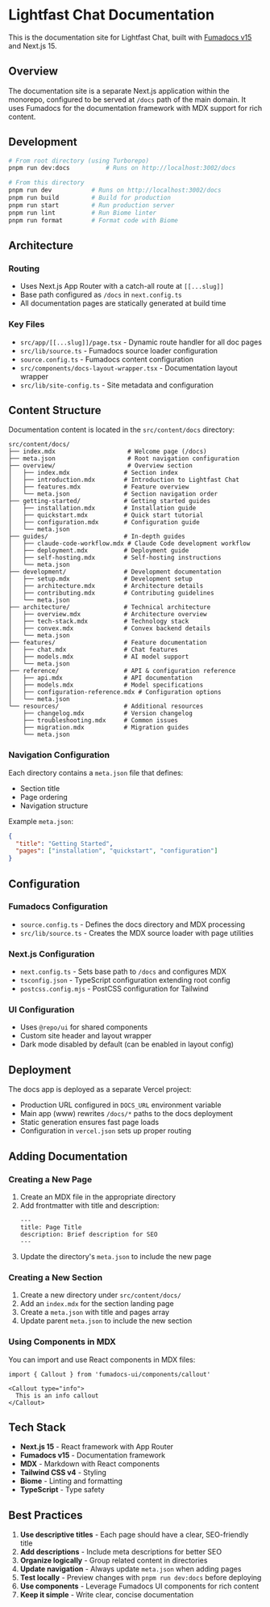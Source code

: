 # Lightfast Chat Documentation

This is the documentation site for Lightfast Chat, built with [Fumadocs v15](https://fumadocs.vercel.app/) and Next.js 15.

## Overview

The documentation site is a separate Next.js application within the monorepo, configured to be served at `/docs` path of the main domain. It uses Fumadocs for the documentation framework with MDX support for rich content.

## Development

```bash
# From root directory (using Turborepo)
pnpm run dev:docs          # Runs on http://localhost:3002/docs

# From this directory
pnpm run dev           # Runs on http://localhost:3002/docs
pnpm run build         # Build for production
pnpm run start         # Run production server
pnpm run lint          # Run Biome linter
pnpm run format        # Format code with Biome
```

## Architecture

### Routing
- Uses Next.js App Router with a catch-all route at `[[...slug]]`
- Base path configured as `/docs` in `next.config.ts`
- All documentation pages are statically generated at build time

### Key Files
- `src/app/[[...slug]]/page.tsx` - Dynamic route handler for all doc pages
- `src/lib/source.ts` - Fumadocs source loader configuration
- `source.config.ts` - Fumadocs content configuration
- `src/components/docs-layout-wrapper.tsx` - Documentation layout wrapper
- `src/lib/site-config.ts` - Site metadata and configuration

## Content Structure

Documentation content is located in the `src/content/docs` directory:

```
src/content/docs/
├── index.mdx                    # Welcome page (/docs)
├── meta.json                    # Root navigation configuration
├── overview/                    # Overview section
│   ├── index.mdx               # Section index
│   ├── introduction.mdx        # Introduction to Lightfast Chat
│   ├── features.mdx            # Feature overview
│   └── meta.json               # Section navigation order
├── getting-started/            # Getting started guides
│   ├── installation.mdx        # Installation guide
│   ├── quickstart.mdx          # Quick start tutorial
│   ├── configuration.mdx       # Configuration guide
│   └── meta.json
├── guides/                     # In-depth guides
│   ├── claude-code-workflow.mdx # Claude Code development workflow
│   ├── deployment.mdx          # Deployment guide
│   ├── self-hosting.mdx        # Self-hosting instructions
│   └── meta.json
├── development/                # Development documentation
│   ├── setup.mdx               # Development setup
│   ├── architecture.mdx        # Architecture details
│   ├── contributing.mdx        # Contributing guidelines
│   └── meta.json
├── architecture/               # Technical architecture
│   ├── overview.mdx            # Architecture overview
│   ├── tech-stack.mdx          # Technology stack
│   ├── convex.mdx              # Convex backend details
│   └── meta.json
├── features/                   # Feature documentation
│   ├── chat.mdx                # Chat features
│   ├── models.mdx              # AI model support
│   └── meta.json
├── reference/                  # API & configuration reference
│   ├── api.mdx                 # API documentation
│   ├── models.mdx              # Model specifications
│   ├── configuration-reference.mdx # Configuration options
│   └── meta.json
└── resources/                  # Additional resources
    ├── changelog.mdx           # Version changelog
    ├── troubleshooting.mdx     # Common issues
    ├── migration.mdx           # Migration guides
    └── meta.json
```

### Navigation Configuration

Each directory contains a `meta.json` file that defines:
- Section title
- Page ordering
- Navigation structure

Example `meta.json`:
```json
{
  "title": "Getting Started",
  "pages": ["installation", "quickstart", "configuration"]
}
```

## Configuration

### Fumadocs Configuration
- `source.config.ts` - Defines the docs directory and MDX processing
- `src/lib/source.ts` - Creates the MDX source loader with page utilities

### Next.js Configuration
- `next.config.ts` - Sets base path to `/docs` and configures MDX
- `tsconfig.json` - TypeScript configuration extending root config
- `postcss.config.mjs` - PostCSS configuration for Tailwind

### UI Configuration
- Uses `@repo/ui` for shared components
- Custom site header and layout wrapper
- Dark mode disabled by default (can be enabled in layout config)

## Deployment

The docs app is deployed as a separate Vercel project:
- Production URL configured in `DOCS_URL` environment variable
- Main app (www) rewrites `/docs/*` paths to the docs deployment
- Static generation ensures fast page loads
- Configuration in `vercel.json` sets up proper routing

## Adding Documentation

### Creating a New Page
1. Create an MDX file in the appropriate directory
2. Add frontmatter with title and description:
   ```mdx
   ---
   title: Page Title
   description: Brief description for SEO
   ---
   ```
3. Update the directory's `meta.json` to include the new page

### Creating a New Section
1. Create a new directory under `src/content/docs/`
2. Add an `index.mdx` for the section landing page
3. Create a `meta.json` with title and pages array
4. Update parent `meta.json` to include the new section

### Using Components in MDX
You can import and use React components in MDX files:
```mdx
import { Callout } from 'fumadocs-ui/components/callout'

<Callout type="info">
  This is an info callout
</Callout>
```

## Tech Stack

- **Next.js 15** - React framework with App Router
- **Fumadocs v15** - Documentation framework
- **MDX** - Markdown with React components
- **Tailwind CSS v4** - Styling
- **Biome** - Linting and formatting
- **TypeScript** - Type safety

## Best Practices

1. **Use descriptive titles** - Each page should have a clear, SEO-friendly title
2. **Add descriptions** - Include meta descriptions for better SEO
3. **Organize logically** - Group related content in directories
4. **Update navigation** - Always update `meta.json` when adding pages
5. **Test locally** - Preview changes with `pnpm run dev:docs` before deploying
6. **Use components** - Leverage Fumadocs UI components for rich content
7. **Keep it simple** - Write clear, concise documentation